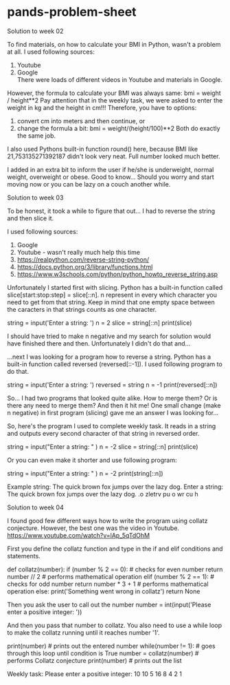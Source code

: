 # pands-problem-sheet

Solution to week 02

To find materials, on how to calculate your BMI in Python, wasn't a problem at all.
I used following sources:
1) Youtube
2) Google    
There were loads of different videos in Youtube and materials in Google.

However, the formula to calculate your BMI was always same:
bmi = weight / height**2
Pay attention that in the weekly task, we were asked to enter the weight in kg and the height in cm!!! Therefore, you have to options:
1) convert cm into meters and then continue, or
2) change the formula a bit: bmi = weight/(height/100)**2
Both do exactly the same job.

I also used Pythons built-in function round() here, because BMI like 21,753135271392187
didn't look very neat. Full number looked much better.

I added in an extra bit to inform the user if he/she is underweight, normal weight,
overweight or obese. Good to know... Should you worry and start moving now 
or you can be lazy on a couch another while.



Solution to week 03

To be honest, it took a while to figure that out...
I had to reverse the string and then slice it. 

I used following sources: 
1) Google
2) Youtube - wasn't really much help this time
3) https://realpython.com/reverse-string-python/
4) https://docs.python.org/3/library/functions.html
5) https://www.w3schools.com/python/python_howto_reverse_string.asp

Unfortunately I started first with slicing.
Python has a built-in function called slice[start:stop:step] = slice[::n].
n represent in every which character you need to get from that string.
Keep in mind that one empty space between the caracters in that strings counts as one character.

string = input('Enter a string: ')
n = 2
slice = string[::n]
print(slice)

I should have tried to make n negative and my search for solution would have finished there and then. Unfortunately I didn't do that and...

...next I was looking for a program how to reverse a string.
Python has a built-in function called reversed (reversed[::-1]).
I used following program to do that.

string = input('Enter a string: ')
reversed = string
n = -1 
print(reversed[::n])

So... I had two programs that looked quite alike. How to merge them? 
Or is there any need to merge them? And then it hit me!
One small change (make n negative) in first program (slicing)
gave me an answer I was looking for...

So, here's the program I used to complete weekly task.
It reads in a string and outputs every second character of that string in reversed order.

string = input("Enter a string: " )
n = -2
slice = string[::n]
print(slice)

Or you can even make it shorter and use following program:

string = input("Enter a string: " )
n = -2
print(string[::n])

Example string: The quick brown fox jumps over the lazy dog.
    Enter a string: The quick brown fox jumps over the lazy dog.
    .o zletrv pu o wr cu h



Solution to week 04

I found good few different ways how to write the program using collatz conjecture.
However, the best one was the video in Youtube. 
https://www.youtube.com/watch?v=lAp_5qTdOhM

First you define the collatz function and type in the if and elif 
conditions and statements.

def collatz(number):
    if (number % 2 == 0):       # checks for even number
        return number // 2      # performs mathematical operation
    elif (number % 2 == 1):     # checks for odd number
        return number * 3 + 1   # performs mathematical operation
    else:
        print('Something went wrong in collatz')
        return None

Then you ask the user to call out the number 
number = int(input('Please enter a positive integer: '))

And then you pass that number to collatz. 
You also need to use a while loop to make the collatz running until it reaches number '1'.

print(number)                   # prints out the entered number
while(number != 1):             # goes through this loop until condition is True
    number = collatz(number)    # performs Collatz conjecture
    print(number)               # prints out the list

Weekly task:
Please enter a positive integer: 10
10
5
16
8
4
2
1